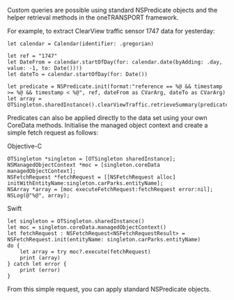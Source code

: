 Custom queries are possible using standard NSPredicate objects and the helper retrieval methods in the oneTRANSPORT framework.

For example, to extract ClearView traffic sensor 1747 data for yesterday:

	let calendar = Calendar(identifier: .gregorian)

	let ref = "1747"
	let DateFrom = calendar.startOfDay(for: calendar.date(byAdding: .day, value: -1, to: Date())!)
	let dateTo = calendar.startOfDay(for: Date())

	let predicate = NSPredicate.init(format:"reference == %@ && timestamp >= %@ && timestamp < %@",	ref, dateFrom as CVarArg, dateTo as CVarArg)
	let array = OTSingleton.sharedInstance().clearViewTraffic.retrieveSummary(predicate)


Predicates can also be applied directly to the data set using your own CoreData methods. Initialise the managed object context and create a simple fetch request as follows:

Objective-C
	
	OTSingleton *singleton = [OTSingleton sharedInstance];
	NSManagedObjectContext *moc = [singleton.coreData managedObjectContext];
	NSFetchRequest *fetchRequest = [[NSFetchRequest alloc] initWithEntityName:singleton.carParks.entityName];
	NSArray *array = [moc executeFetchRequest:fetchRequest error:nil];
	NSLog(@"%@", array);
	
Swift

	let singleton = OTSingleton.sharedInstance()
	let moc = singleton.coreData.managedObjectContext()
	let fetchRequest : NSFetchRequest<NSFetchRequestResult> = NSFetchRequest.init(entityName: singleton.carParks.entityName)
	do {
	    let array = try moc?.execute(fetchRequest)
	    print (array)
	} catch let error {
	    print (error)
	}

From this simple request, you can apply standard NSPredicate objects.